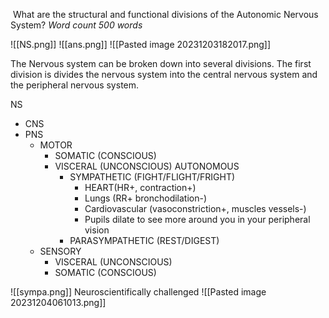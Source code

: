  What are the structural and functional divisions of the Autonomic Nervous System? _Word count 500 words_

![[NS.png]]
![[ans.png]]
![[Pasted image 20231203182017.png]]

The Nervous system can be broken down into several divisions.   The first division is divides the nervous system into the central nervous system and the peripheral nervous system.

NS
- CNS
- PNS
	- MOTOR
		- SOMATIC (CONSCIOUS)
		- VISCERAL (UNCONSCIOUS) AUTONOMOUS
			- SYMPATHETIC (FIGHT/FLIGHT/FRIGHT)
				- HEART(HR+, contraction+)
				- Lungs (RR+ bronchodilation-)
				- Cardiovascular (vasoconstriction+, muscles vessels-)
				- Pupils dilate to see more around you in your peripheral vision
			- PARASYMPATHETIC (REST/DIGEST)
	- SENSORY
		-  VISCERAL (UNCONSCIOUS)
		- SOMATIC (CONSCIOUS)

![[sympa.png]]
Neuroscientifically challenged
![[Pasted image 20231204061013.png]]


